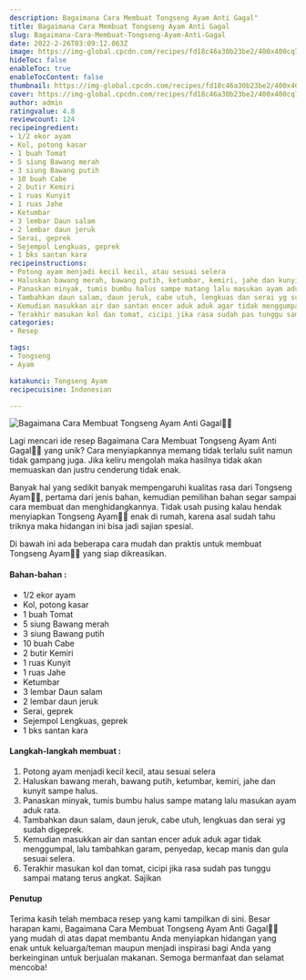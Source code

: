 ```yaml
---
description: Bagaimana Cara Membuat Tongseng Ayam Anti Gagal"
title: Bagaimana Cara Membuat Tongseng Ayam Anti Gagal
slug: Bagaimana-Cara-Membuat-Tongseng-Ayam-Anti-Gagal
date: 2022-2-26T03:09:12.063Z
image: https://img-global.cpcdn.com/recipes/fd18c46a30b23be2/400x400cq70/photo.jpg
hideToc: false
enableToc: true
enableTocContent: false
thumbnail: https://img-global.cpcdn.com/recipes/fd18c46a30b23be2/400x400cq70/photo.jpg
cover: https://img-global.cpcdn.com/recipes/fd18c46a30b23be2/400x400cq70/photo.jpg
author: admin
ratingvalue: 4.8
reviewcount: 124
recipeingredient:
- 1/2 ekor ayam
- Kol, potong kasar
- 1 buah Tomat
- 5 siung Bawang merah
- 3 siung Bawang putih
- 10 buah Cabe
- 2 butir Kemiri
- 1 ruas Kunyit
- 1 ruas Jahe
- Ketumbar
- 3 lembar Daun salam
- 2 lembar daun jeruk
- Serai, geprek
- Sejempol Lengkuas, geprek
- 1 bks santan kara
recipeinstructions:
- Potong ayam menjadi kecil kecil, atau sesuai selera
- Haluskan bawang merah, bawang putih, ketumbar, kemiri, jahe dan kunyit sampe halus.
- Panaskan minyak, tumis bumbu halus sampe matang lalu masukan ayam aduk rata.
- Tambahkan daun salam, daun jeruk, cabe utuh, lengkuas dan serai yg sudah digeprek.
- Kemudian masukkan air dan santan encer aduk aduk agar tidak menggumpal, lalu tambahkan garam, penyedap, kecap manis dan gula sesuai selera.
- Terakhir masukan kol dan tomat, cicipi jika rasa sudah pas tunggu sampai matang terus angkat. Sajikan
categories:
- Resep

tags:
- Tongseng
- Ayam

katakunci: Tongseng Ayam
recipecuisine: Indonesian

---
```


![Bagaimana Cara Membuat Tongseng Ayam Anti Gagal👩‍🍳](https://img-global.cpcdn.com/recipes/fd18c46a30b23be2/400x400cq70/photo.jpg)

Lagi mencari ide resep Bagaimana Cara Membuat Tongseng Ayam Anti Gagal👩‍🍳 yang unik? Cara menyiapkannya memang tidak terlalu sulit namun tidak gampang juga. Jika keliru mengolah maka hasilnya tidak akan memuaskan dan justru cenderung tidak enak.

Banyak hal yang sedikit banyak mempengaruhi kualitas rasa dari Tongseng Ayam👩‍🍳, pertama dari jenis bahan, kemudian pemilihan bahan segar sampai cara membuat dan menghidangkannya. Tidak usah pusing kalau hendak menyiapkan Tongseng Ayam👩‍🍳 enak di rumah, karena asal sudah tahu triknya maka hidangan ini bisa jadi sajian spesial.

Di bawah ini ada beberapa cara mudah dan praktis untuk membuat Tongseng Ayam👩‍🍳 yang siap dikreasikan.

<!--inarticleads1-->

#### Bahan-bahan :

- 1/2 ekor ayam
- Kol, potong kasar
- 1 buah Tomat
- 5 siung Bawang merah
- 3 siung Bawang putih
- 10 buah Cabe
- 2 butir Kemiri
- 1 ruas Kunyit
- 1 ruas Jahe
- Ketumbar
- 3 lembar Daun salam
- 2 lembar daun jeruk
- Serai, geprek
- Sejempol Lengkuas, geprek
- 1 bks santan kara

<!--inarticleads2-->

#### Langkah-langkah membuat :

1. Potong ayam menjadi kecil kecil, atau sesuai selera
1. Haluskan bawang merah, bawang putih, ketumbar, kemiri, jahe dan kunyit sampe halus.
1. Panaskan minyak, tumis bumbu halus sampe matang lalu masukan ayam aduk rata.
1. Tambahkan daun salam, daun jeruk, cabe utuh, lengkuas dan serai yg sudah digeprek.
1. Kemudian masukkan air dan santan encer aduk aduk agar tidak menggumpal, lalu tambahkan garam, penyedap, kecap manis dan gula sesuai selera.
1. Terakhir masukan kol dan tomat, cicipi jika rasa sudah pas tunggu sampai matang terus angkat. Sajikan

#### Penutup

Terima kasih telah membaca resep yang kami tampilkan di sini. Besar harapan kami, Bagaimana Cara Membuat Tongseng Ayam Anti Gagal👩‍🍳 yang mudah di atas dapat membantu Anda menyiapkan hidangan yang enak untuk keluarga/teman maupun menjadi inspirasi bagi Anda yang berkeinginan untuk berjualan makanan. Semoga bermanfaat dan selamat mencoba!